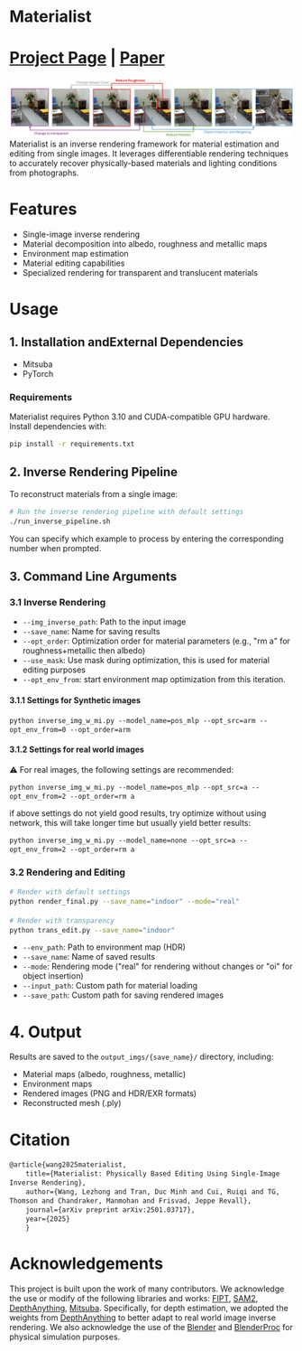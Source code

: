 # Materialist
# [Project Page](https://lez-s.github.io/materialist_project/) | [Paper](https://arxiv.org/abs/2501.03717)
![teaser](assets/teaser.png)
Materialist is an inverse rendering framework for material estimation and editing from single images. It leverages differentiable rendering techniques to accurately recover physically-based materials and lighting conditions from photographs.

# Features

- Single-image inverse rendering
- Material decomposition into albedo, roughness and metallic maps
- Environment map estimation
- Material editing capabilities
- Specialized rendering for transparent and translucent materials



# Usage

## 1. Installation andExternal Dependencies

- Mitsuba
- PyTorch 

### Requirements

Materialist requires Python 3.10 and CUDA-compatible GPU hardware. Install dependencies with:

```bash
pip install -r requirements.txt
```


## 2. Inverse Rendering Pipeline

To reconstruct materials from a single image:

```bash
# Run the inverse rendering pipeline with default settings
./run_inverse_pipeline.sh
```

You can specify which example to process by entering the corresponding number when prompted.


## 3. Command Line Arguments

### 3.1 Inverse Rendering
- `--img_inverse_path`: Path to the input image
- `--save_name`: Name for saving results
- `--opt_order`: Optimization order for material parameters (e.g., "rm a" for roughness+metallic then albedo)
- `--use_mask`: Use mask during optimization, this is used for material editing purposes
- `--opt_env_from`: start environment map optimization from this iteration.

#### 3.1.1 Settings for Synthetic images
```
python inverse_img_w_mi.py --model_name=pos_mlp --opt_src=arm --opt_env_from=0 --opt_order=arm
```
#### 3.1.2 Settings for real world images
⚠️ For real images, the following settings are recommended:
```
python inverse_img_w_mi.py --model_name=pos_mlp --opt_src=a --opt_env_from=2 --opt_order=rm a
``` 

if above settings do not yield good results, try optimize without using network, this will take longer time but usually yield better results:
```
python inverse_img_w_mi.py --model_name=none --opt_src=a --opt_env_from=2 --opt_order=rm a
```


### 3.2 Rendering and Editing
```bash
# Render with default settings
python render_final.py --save_name="indoor" --mode="real"

# Render with transparency
python trans_edit.py --save_name="indoor" 
```

- `--env_path`: Path to environment map (HDR)
- `--save_name`: Name of saved results
- `--mode`: Rendering mode ("real" for rendering without changes or "oi" for object insertion)
- `--input_path`: Custom path for material loading
- `--save_path`: Custom path for saving rendered images

# 4. Output

Results are saved to the `output_imgs/{save_name}/` directory, including:
- Material maps (albedo, roughness, metallic)
- Environment maps
- Rendered images (PNG and HDR/EXR formats)
- Reconstructed mesh (.ply)

# Citation
```
@article{wang2025materialist,
    title={Materialist: Physically Based Editing Using Single-Image Inverse Rendering},
    author={Wang, Lezhong and Tran, Duc Minh and Cui, Ruiqi and TG, Thomson and Chandraker, Manmohan and Frisvad, Jeppe Revall},
    journal={arXiv preprint arXiv:2501.03717},
    year={2025}
    }
```

# Acknowledgements
This project is built upon the work of many contributors. We acknowledge the use or modify of the following libraries and works: [FIPT](https://github.com/lwwu2/fipt), [SAM2](https://github.com/facebookresearch/sam2), [DepthAnything](https://github.com/DepthAnything/Depth-Anything-V2), [Mitsuba](https://mitsuba-renderer.org/). Specifically, for depth estimation, we adopted the weights from [DepthAnything](https://github.com/DepthAnything/Depth-Anything-V2) to better adapt to real world image inverse rendering.
We also acknowledge the use of the [Blender](https://www.blender.org/) and [BlenderProc](https://github.com/DLR-RM/BlenderProc) for physical simulation purposes. 
